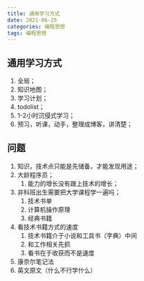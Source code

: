 ```yaml
---
title: 通用学习方式
date: 2021-06-25
categories: 编程思想
tags: 编程思想
---
```




## 通用学习方式

1. 全局；
2. 知识地图；
3. 学习计划；
4. todolist；
5. 1-2小时沉侵式学习；
6. 预习，听课，动手，整理成博客，讲清楚；



## 问题

1. 知识，技术点只能是先储备，才能发现用途；
2. 大龄程序员；
   1. 能力的增长没有跟上技术的增长；
3. 非科班出生需要把大学课程学一遍吗；
   1. 技术书单
   2. 计算机操作原理
   3. 经典书籍
4. 看技术书籍方式的速度
   1. 技术书籍介于小说和工具书（字典）中间
   2. 和工作相关先抓
   3. 看书在于收获而不是速度
5. 康奈尔笔记法
6. 英文原文（什么不行学什么）